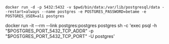 

```
docker run -d -p 5432:5432 -v $pwd/bin/data:/var/lib/postgresql/data --restart=always --name postgres -e POSTGRES_PASSWORD=betame -e POSTGRES_USER=ali postgres
```

docker run -it --rm --link postgres:postgres postgres sh -c 'exec psql -h "$POSTGRES_PORT_5432_TCP_ADDR" -p "$POSTGRES_PORT_5432_TCP_PORT" -U postgres'
